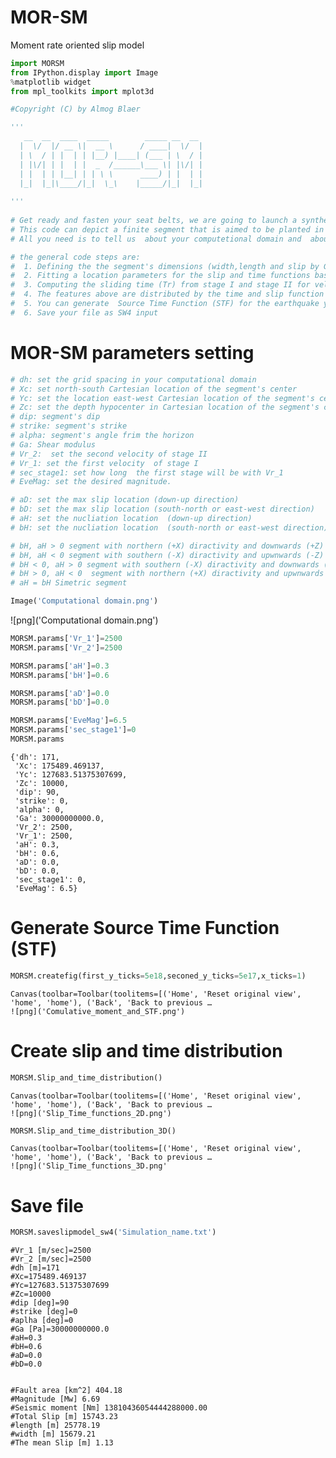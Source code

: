 # MOR-SM
Moment rate oriented slip model 
```python
import MORSM
from IPython.display import Image
%matplotlib widget
from mpl_toolkits import mplot3d
```


```python
#Copyright (C) by Almog Blaer 

'''
   __  __  ____  _____        _____ __  __ 
  |  \/  |/ __ \|  __ \      / ____|  \/  |
  | \  / | |  | | |__) |____| (___ | \  / |
  | |\/| | |  | |  _  /______\___ \| |\/| |
  | |  | | |__| | | \ \      ____) | |  | |
  |_|  |_|\____/|_|  \_\    |_____/|_|  |_|
  
'''                                     
                                      
# Get ready and fasten your seat belts, we are going to launch a synthetic earthquake at any location you wish.
# This code can depict a finite segment that is aimed to be planted in SW4 software.
# All you need is to tell us  about your computetional domain and  about the segment's kinematic.

# the general code steps are:
#  1. Defining the the segment's dimensions (width,length and slip by Goda (2016) equations for desired magnitude)
#  2. Fitting a location parameters for the slip and time functions based on  disired diractivity.
#  3. Computing the sliding time (Tr) from stage I and stage II for velocity I and velocity II respectively 
#  4. The features above are distributed by the time and slip function on each pixel on the segment
#  5. You can generate  Source Time Function (STF) for the earthquake you have just set.
#  6. Save your file as SW4 input
```


# MOR-SM parameters setting


```python
# dh: set the grid spacing in your computational domain
# Xc: set north-south Cartesian location of the segment's center
# Yc: set the location east-west Cartesian location of the segment's center
# Zc: set the depth hypocenter in Cartesian location of the segment's center
# dip: segment's dip
# strike: segment's strike
# alpha: segment's angle frim the horizon
# Ga: Shear modulus 
# Vr_2:  set the second velocity of stage II
# Vr_1: set the first velocity  of stage I
# sec_stage1: set how long  the first stage will be with Vr_1
# EveMag: set the desired magnitude.

# aD: set the max slip location (down-up direction)
# bD: set the max slip location (south-north or east-west direction)
# aH: set the nucliation location  (down-up direction)
# bH: set the nucliation location  (south-north or east-west direction).

# bH, aH > 0 segment with northern (+X) diractivity and downwards (+Z)
# bH, aH < 0 segment with southern (-X) diractivity and upwnwards (-Z)
# bH < 0, aH > 0 segment with southern (-X) diractivity and downwards (+Z)
# bH > 0, aH < 0  segment with northern (+X) diractivity and upwnwards (-Z)
# aH = bH Simetric segment

```


```python
Image('Computational domain.png')
```




    
![png]('Computational domain.png')
    




```python
MORSM.params['Vr_1']=2500
MORSM.params['Vr_2']=2500

MORSM.params['aH']=0.3
MORSM.params['bH']=0.6

MORSM.params['aD']=0.0
MORSM.params['bD']=0.0

MORSM.params['EveMag']=6.5
MORSM.params['sec_stage1']=0
MORSM.params
```




    {'dh': 171,
     'Xc': 175489.469137,
     'Yc': 127683.51375307699,
     'Zc': 10000,
     'dip': 90,
     'strike': 0,
     'alpha': 0,
     'Ga': 30000000000.0,
     'Vr_2': 2500,
     'Vr_1': 2500,
     'aH': 0.3,
     'bH': 0.6,
     'aD': 0.0,
     'bD': 0.0,
     'sec_stage1': 0,
     'EveMag': 6.5}



# Generate  Source Time Function (STF)


```python
MORSM.createfig(first_y_ticks=5e18,seconed_y_ticks=5e17,x_ticks=1)
```


    Canvas(toolbar=Toolbar(toolitems=[('Home', 'Reset original view', 'home', 'home'), ('Back', 'Back to previous …
    ![png]('Comulative_moment_and_STF.png')

# Create slip and time distribution


```python
MORSM.Slip_and_time_distribution()
```


    Canvas(toolbar=Toolbar(toolitems=[('Home', 'Reset original view', 'home', 'home'), ('Back', 'Back to previous …
    ![png]('Slip_Time_functions_2D.png')


```python
MORSM.Slip_and_time_distribution_3D()
```


    Canvas(toolbar=Toolbar(toolitems=[('Home', 'Reset original view', 'home', 'home'), ('Back', 'Back to previous …
    ![png]('Slip_Time_functions_3D.png'

# Save file


```python
MORSM.saveslipmodel_sw4('Simulation_name.txt')
```

    #Vr_1 [m/sec]=2500
    #Vr_2 [m/sec]=2500
    #dh [m]=171
    #Xc=175489.469137
    #Yc=127683.51375307699
    #Zc=10000
    #dip [deg]=90
    #strike [deg]=0
    #aplha [deg]=0
    #Ga [Pa]=30000000000.0
    #aH=0.3
    #bH=0.6
    #aD=0.0
    #bD=0.0
    
    
    #Fault area [km^2] 404.18
    #Magnitude [Mw] 6.69
    #Seismic moment [Nm] 13810436054444288000.00
    #Total Slip [m] 15743.23
    #length [m] 25778.19
    #width [m] 15679.21
    #The mean Slip [m] 1.13
    



```python

```
